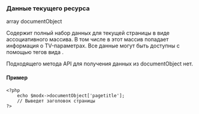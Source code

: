 ### Данные текущего ресурса

array documentObject

Содержит полный набор данных для текущей страницы в виде ассоциативного массива. В том числе в этот массив попадает информация о TV-параметрах. Все данные могут быть доступны с помощью тегов вида .

Подходящего метода API для получения данных из documentObject нет.

#### Пример

    <?php  
        echo $modx->documentObject['pagetitle'];  
        // Выведет заголовок страницы  
    ?>

